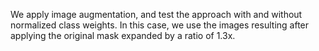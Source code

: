 We apply image augmentation, and test the approach with and without normalized class weights. In this case, we use the images resulting after applying the original mask expanded by a ratio of 1.3x.
